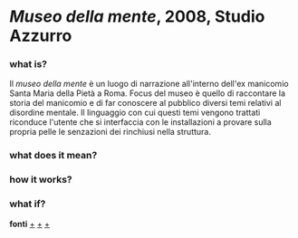 # _Museo della mente_, 2008, Studio Azzurro

### what is?
Il _museo della mente_ è un luogo di narrazione all'interno dell'ex manicomio Santa Maria della Pietà a Roma. Focus del museo 
è quello di raccontare la storia del manicomio e di far conoscere al pubblico diversi temi relativi al disordine mentale. Il 
linguaggio con cui questi temi vengono trattati riconduce l'utente che si interfaccia con le installazioni a provare 
sulla propria pelle le senzazioni dei rinchiusi nella struttura.


### what does it mean?



### how it works?



### what if?



**fonti** [+](https://www.museodellamente.it) [+](https://www.studioazzurro.com/opere/museo-laboratorio-della-mente/) [+](https://player.vimeo.com/video/35319574?dnt=1&app_id=122963)
